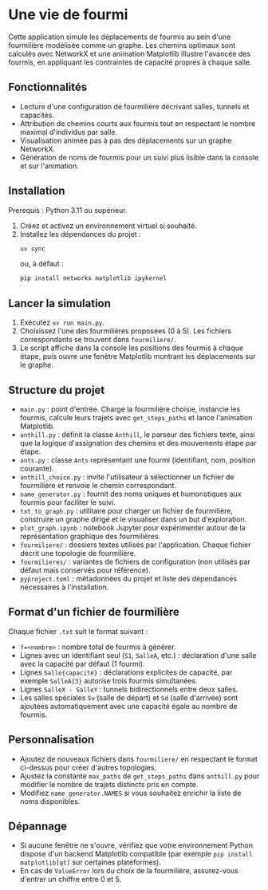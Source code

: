 # Une vie de fourmi

Cette application simule les déplacements de fourmis au sein d'une fourmilière modélisée comme un graphe. Les chemins optimaux sont calculés avec NetworkX et une animation Matplotlib illustre l'avancée des fourmis, en appliquant les contraintes de capacité propres à chaque salle.

## Fonctionnalités
- Lecture d'une configuration de fourmilière décrivant salles, tunnels et capacités.
- Attribution de chemins courts aux fourmis tout en respectant le nombre maximal d'individus par salle.
- Visualisation animée pas à pas des déplacements sur un graphe NetworkX.
- Génération de noms de fourmis pour un suivi plus lisible dans la console et sur l'animation.

## Installation
Prerequis : Python 3.11 ou supérieur.

1. Créez et activez un environnement virtuel si souhaité.
2. Installez les dépendances du projet :
   ```bash
   uv sync
   ```
   ou, à défaut :
   ```bash
   pip install networkx matplotlib ipykernel
   ```

## Lancer la simulation
1. Exécutez `uv run main.py`.
2. Choisissez l'une des fourmilières proposées (0 à 5). Les fichiers correspondants se trouvent dans `fourmiliere/`.
3. Le script affiche dans la console les positions des fourmis à chaque étape, puis ouvre une fenêtre Matplotlib montrant les déplacements sur le graphe.

## Structure du projet
- `main.py` : point d'entrée. Charge la fourmilière choisie, instancie les fourmis, calcule leurs trajets avec `get_steps_paths` et lance l'animation Matplotlib.
- `anthill.py` : définit la classe `Anthill`, le parseur des fichiers texte, ainsi que la logique d'assignation des chemins et des mouvements étape par étape.
- `ants.py` : classe `Ants` représentant une fourmi (identifiant, nom, position courante).
- `anthill_choice.py` : invite l'utilisateur à sélectionner un fichier de fourmilière et renvoie le chemin correspondant.
- `name_generator.py` : fournit des noms uniques et humoristiques aux fourmis pour faciliter le suivi.
- `txt_to_graph.py` : utilitaire pour charger un fichier de fourmilière, construire un graphe dirigé et le visualiser dans un but d'exploration.
- `plot_graph.ipynb` : notebook Jupyter pour expérimenter autour de la représentation graphique des fourmilières.
- `fourmiliere/` : dossiers textes utilisés par l'application. Chaque fichier décrit une topologie de fourmilière.
- `fourmilieres/` : variantes de fichiers de configuration (non utilisés par défaut mais conservés pour référence).
- `pyproject.toml` : métadonnées du projet et liste des dépendances nécessaires à l'installation.

## Format d'un fichier de fourmilière
Chaque fichier `.txt` suit le format suivant :
- `f=<nombre>` : nombre total de fourmis à générer.
- Lignes avec un identifiant seul (`S1`, `SalleA`, etc.) : déclaration d'une salle avec la capacité par défaut (1 fourmi).
- Lignes `Salle{capacité}` : déclarations explicites de capacité, par exemple `SalleA{3}` autorise trois fourmis simultanées.
- Lignes `SalleX - SalleY` : tunnels bidirectionnels entre deux salles.
- Les salles spéciales `Sv` (salle de départ) et `Sd` (salle d'arrivée) sont ajoutées automatiquement avec une capacité égale au nombre de fourmis.

## Personnalisation
- Ajoutez de nouveaux fichiers dans `fourmiliere/` en respectant le format ci-dessus pour créer d'autres topologies.
- Ajustez la constante `max_paths` de `get_steps_paths` dans `anthill.py` pour modifier le nombre de trajets distincts pris en compte.
- Modifiez `name_generator.NAMES` si vous souhaitez enrichir la liste de noms disponibles.

## Dépannage
- Si aucune fenêtre ne s'ouvre, vérifiez que votre environnement Python dispose d'un backend Matplotlib compatible (par exemple `pip install matplotlib[qt]` sur certaines plateformes).
- En cas de `ValueError` lors du choix de la fourmilière, assurez-vous d'entrer un chiffre entre 0 et 5.
